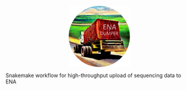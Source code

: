 <p align="center">
<img align="center" width="165" height="165" src="msc/enadumper_logo.png" alt="logo" style="zoom:100%;" />
</p>
Snakemake workflow for high-throughput upload of sequencing data to ENA
